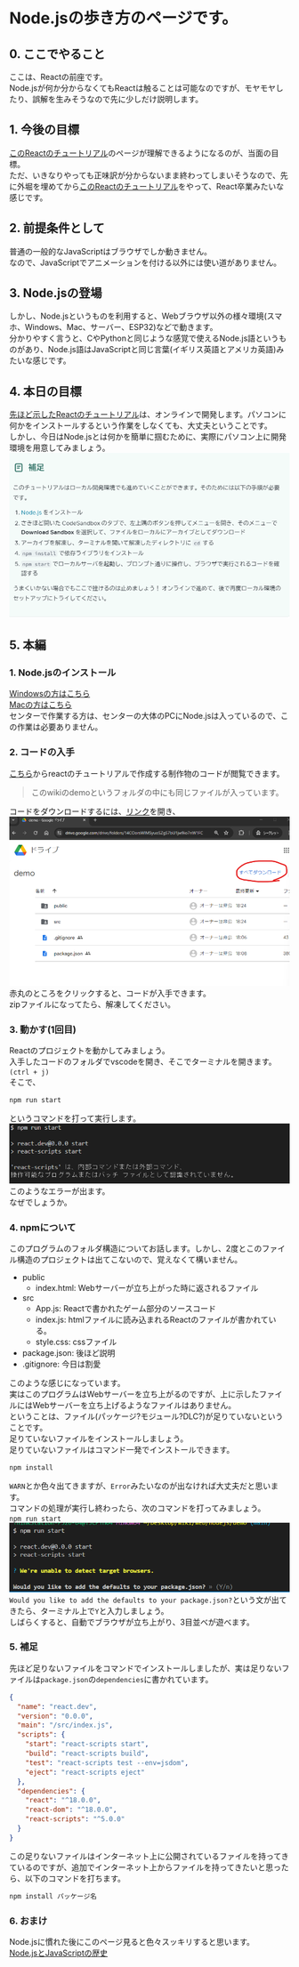 # Node.jsの歩き方のページです。  
## 0. ここでやること
ここは、Reactの前座です。  
Node.jsが何か分からなくてもReactは触ることは可能なのですが、モヤモヤしたり、誤解を生みそうなので先に少しだけ説明します。  

## 1. 今後の目標
[このReactのチュートリアル](https://ja.react.dev/learn/tutorial-tic-tac-toe)のページが理解できるようになるのが、当面の目標。  
ただ、いきなりやっても正味訳が分からないまま終わってしまいそうなので、先に外堀を埋めてから[このReactのチュートリアル](https://ja.react.dev/learn/tutorial-tic-tac-toe)をやって、React卒業みたいな感じです。  

## 2. 前提条件として
普通の一般的なJavaScriptはブラウザでしか動きません。  
なので、JavaScriptでアニメーションを付ける以外には使い道がありません。  

## 3. Node.jsの登場
しかし、Node.jsというものを利用すると、Webブラウザ以外の様々環境(スマホ、Windows、Mac、サーバー、ESP32)などで動きます。    
分かりやすく言うと、CやPythonと同じような感覚で使えるNode.js語というものがあり、Node.js語はJavaScriptと同じ言葉(イギリス英語とアメリカ英語)みたいな感じです。  

## 4. 本日の目標
[先ほど示したReactのチュートリアル](https://ja.react.dev/learn/tutorial-tic-tac-toe)は、オンラインで開発します。パソコンに何かをインストールするという作業をしなくても、大丈夫ということです。  
しかし、今日はNode.jsとは何かを簡単に掴むために、実際にパソコン上に開発環境を用意してみましょう。   
![alt text](image-1.png) 

## 5. 本編
### 1. Node.jsのインストール
[Windowsの方はこちら](https://prog-8.com/docs/nodejs-env-win)  
[Macの方はこちら](https://prog-8.com/docs/nodejs-env)  
センターで作業する方は、センターの大体のPCにNode.jsは入っているので、この作業は必要ありません。  

### 2. コードの入手
[こちら](https://codesandbox.io/p/sandbox/react-dev-q2z497?file=%2Fsrc%2FApp.js&utm_medium=sandpack)からreactのチュートリアルで作成する制作物のコードが閲覧できます。
> このwikiのdemoというフォルダの中にも同じファイルが入っています。  
  
コードをダウンロードするには、[リンク](https://drive.google.com/drive/folders/14COorsWlMSyuoSZgS7bU1jw9io7nW1FC?usp=drive_link)を開き、  
![alt text](image-2.png) 
赤丸のところをクリックすると、コードが入手できます。  
zipファイルになってたら、解凍してください。  

### 3. 動かす(1回目)
Reactのプロジェクトを動かしてみましょう。  
入手したコードのフォルダでvscodeを開き、そこでターミナルを開きます。`(ctrl + j)`  
そこで、
```bash
npm run start
```
というコマンドを打って実行します。  
![alt text](image-3.png)
このようなエラーが出ます。  
なぜでしょうか。

### 4. npmについて
このプログラムのフォルダ構造についてお話します。しかし、2度とこのファイル構造のプロジェクトは出てこないので、覚えなくて構いません。    
- public
  - index.html: Webサーバーが立ち上がった時に返されるファイル
- src
  - App.js: Reactで書かれたゲーム部分のソースコード
  - index.js: htmlファイルに読み込まれるReactのファイルが書かれている。
  - style.css: cssファイル
- package.json: 後ほど説明
- .gitignore: 今日は割愛

このような感じになっています。  
実はこのプログラムはWebサーバーを立ち上がるのですが、上に示したファイルにはWebサーバーを立ち上げるようなファイルはありません。  
ということは、ファイル(パッケージ?モジュール?DLC?)が足りていないということです。  
足りていないファイルをインストールしましょう。  
足りていないファイルはコマンド一発でインストールできます。
```bash
npm install
```  
`WARN`とか色々出てきますが、`Error`みたいなのが出なければ大丈夫だと思います。  
コマンドの処理が実行し終わったら、次のコマンドを打ってみましょう。  
`npm run start`  
![alt text](image-4.png)  
`Would you like to add the defaults to your package.json?`という文が出てきたら、ターミナル上で`Y`と入力しましょう。  
しばらくすると、自動でブラウザが立ち上がり、3目並べが遊べます。  
### 5. 補足
先ほど足りないファイルをコマンドでインストールしましたが、実は足りないファイルは`package.json`の`dependencies`に書かれています。
```json
{
  "name": "react.dev",
  "version": "0.0.0",
  "main": "/src/index.js",
  "scripts": {
    "start": "react-scripts start",
    "build": "react-scripts build",
    "test": "react-scripts test --env=jsdom",
    "eject": "react-scripts eject"
  },
  "dependencies": {
    "react": "^18.0.0",
    "react-dom": "^18.0.0",
    "react-scripts": "^5.0.0"
  }
}
```
この足りないファイルはインターネット上に公開されているファイルを持ってきているのですが、追加でインターネット上からファイルを持ってきたいと思ったら、以下のコマンドを打ちます。
```bash
npm install パッケージ名
```

### 6. おまけ
Node.jsに慣れた後にこのページ見ると色々スッキリすると思います。  
[Node.jsとJavaScriptの歴史](https://qiita.com/neras_1215/items/485f6c752a3b7abb034f)
